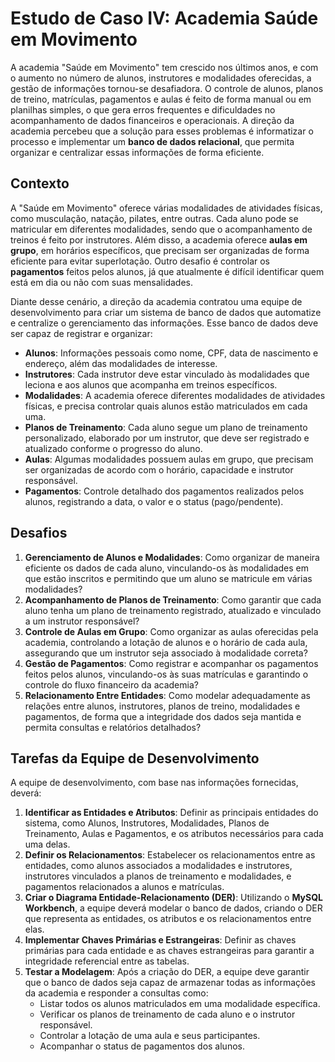# Estudo de Caso IV: Academia Saúde em Movimento

A academia "Saúde em Movimento" tem crescido nos últimos anos, e com o aumento no número de alunos, instrutores e modalidades oferecidas, a gestão de informações tornou-se desafiadora. O controle de alunos, planos de treino, matrículas, pagamentos e aulas é feito de forma manual ou em planilhas simples, o que gera erros frequentes e dificuldades no acompanhamento de dados financeiros e operacionais. A direção da academia percebeu que a solução para esses problemas é informatizar o processo e implementar um **banco de dados relacional**, que permita organizar e centralizar essas informações de forma eficiente.

## Contexto
A "Saúde em Movimento" oferece várias modalidades de atividades físicas, como musculação, natação, pilates, entre outras. Cada aluno pode se matricular em diferentes modalidades, sendo que o acompanhamento de treinos é feito por instrutores. Além disso, a academia oferece **aulas em grupo**, em horários específicos, que precisam ser organizadas de forma eficiente para evitar superlotação. Outro desafio é controlar os **pagamentos** feitos pelos alunos, já que atualmente é difícil identificar quem está em dia ou não com suas mensalidades.

Diante desse cenário, a direção da academia contratou uma equipe de desenvolvimento para criar um sistema de banco de dados que automatize e centralize o gerenciamento das informações. Esse banco de dados deve ser capaz de registrar e organizar:

- **Alunos**: Informações pessoais como nome, CPF, data de nascimento e endereço, além das modalidades de interesse.
- **Instrutores**: Cada instrutor deve estar vinculado às modalidades que leciona e aos alunos que acompanha em treinos específicos.
- **Modalidades**: A academia oferece diferentes modalidades de atividades físicas, e precisa controlar quais alunos estão matriculados em cada uma.
- **Planos de Treinamento**: Cada aluno segue um plano de treinamento personalizado, elaborado por um instrutor, que deve ser registrado e atualizado conforme o progresso do aluno.
- **Aulas**: Algumas modalidades possuem aulas em grupo, que precisam ser organizadas de acordo com o horário, capacidade e instrutor responsável.
- **Pagamentos**: Controle detalhado dos pagamentos realizados pelos alunos, registrando a data, o valor e o status (pago/pendente).

## Desafios
1. **Gerenciamento de Alunos e Modalidades**: Como organizar de maneira eficiente os dados de cada aluno, vinculando-os às modalidades em que estão inscritos e permitindo que um aluno se matricule em várias modalidades?
2. **Acompanhamento de Planos de Treinamento**: Como garantir que cada aluno tenha um plano de treinamento registrado, atualizado e vinculado a um instrutor responsável?
3. **Controle de Aulas em Grupo**: Como organizar as aulas oferecidas pela academia, controlando a lotação de alunos e o horário de cada aula, assegurando que um instrutor seja associado à modalidade correta?
4. **Gestão de Pagamentos**: Como registrar e acompanhar os pagamentos feitos pelos alunos, vinculando-os às suas matrículas e garantindo o controle do fluxo financeiro da academia?
5. **Relacionamento Entre Entidades**: Como modelar adequadamente as relações entre alunos, instrutores, planos de treino, modalidades e pagamentos, de forma que a integridade dos dados seja mantida e permita consultas e relatórios detalhados?

## Tarefas da Equipe de Desenvolvimento
A equipe de desenvolvimento, com base nas informações fornecidas, deverá:

1. **Identificar as Entidades e Atributos**: Definir as principais entidades do sistema, como Alunos, Instrutores, Modalidades, Planos de Treinamento, Aulas e Pagamentos, e os atributos necessários para cada uma delas.
2. **Definir os Relacionamentos**: Estabelecer os relacionamentos entre as entidades, como alunos associados a modalidades e instrutores, instrutores vinculados a planos de treinamento e modalidades, e pagamentos relacionados a alunos e matrículas.
3. **Criar o Diagrama Entidade-Relacionamento (DER)**: Utilizando o **MySQL Workbench**, a equipe deverá modelar o banco de dados, criando o DER que representa as entidades, os atributos e os relacionamentos entre elas.
4. **Implementar Chaves Primárias e Estrangeiras**: Definir as chaves primárias para cada entidade e as chaves estrangeiras para garantir a integridade referencial entre as tabelas.
5. **Testar a Modelagem**: Após a criação do DER, a equipe deve garantir que o banco de dados seja capaz de armazenar todas as informações da academia e responder a consultas como:
   - Listar todos os alunos matriculados em uma modalidade específica.
   - Verificar os planos de treinamento de cada aluno e o instrutor responsável.
   - Controlar a lotação de uma aula e seus participantes.
   - Acompanhar o status de pagamentos dos alunos.
